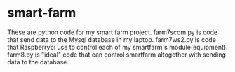 # smart-farm
These are python code for my smart farm project.
farm7scom.py is code that send data to the Mysql database in my laptop.
farm7ws2.py is code that Raspberrypi use to control each of my smartfarm's module(equipment).
farm8.py is "ideal" code that can control smartfarm altogether with sending data to the database.
